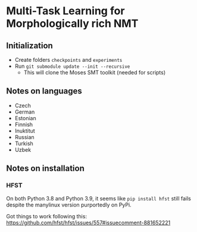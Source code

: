 # Multi-Task Learning for Morphologically rich NMT

## Initialization
- Create folders `checkpoints` and `experiments`
- Run `git submodule update --init --recursive`
    - This will clone the Moses SMT toolkit (needed for scripts)

## Notes on languages
- Czech
- German
- Estonian
- Finnish
- Inuktitut
- Russian
- Turkish
- Uzbek

## Notes on installation

### HFST
On both Python 3.8 and Python 3.9, it seems like `pip install hfst` still fails despite the manylinux version purportedly on PyPi.

Got things to work following this: https://github.com/hfst/hfst/issues/557#issuecomment-881652221
